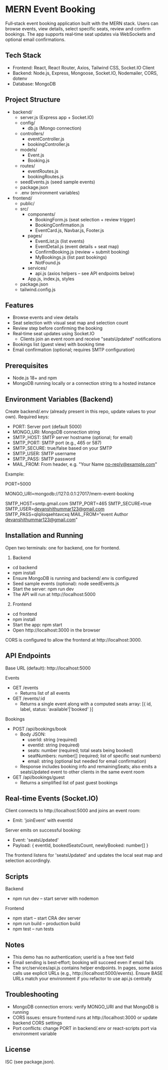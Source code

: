 # MERN Event Booking

Full‑stack event booking application built with the MERN stack. Users can browse events, view details, select specific seats, review and confirm bookings. The app supports real‑time seat updates via WebSockets and optional email confirmations.


## Tech Stack

- Frontend: React, React Router, Axios, Tailwind CSS, Socket.IO Client
- Backend: Node.js, Express, Mongoose, Socket.IO, Nodemailer, CORS, dotenv
- Database: MongoDB


## Project Structure

- backend/
  - server.js (Express app + Socket.IO)
  - config/
    - db.js (Mongo connection)
  - controllers/
    - eventController.js
    - bookingController.js
  - models/
    - Event.js
    - Booking.js
  - routes/
    - eventRoutes.js
    - bookingRoutes.js
  - seedEvents.js (seed sample events)
  - package.json
  - .env (environment variables)
- frontend/
  - public/
  - src/
    - components/
      - BookingForm.js (seat selection + review trigger)
      - BookingConfirmation.js
      - EventCard.js, Navbar.js, Footer.js
    - pages/
      - EventList.js (list events)
      - EventDetail.js (event details + seat map)
      - ConfirmBooking.js (review + submit booking)
      - MyBookings.js (list past bookings)
      - NotFound.js
    - services/
      - api.js (axios helpers – see API endpoints below)
    - App.js, index.js, styles
  - package.json
  - tailwind.config.js


## Features

- Browse events and view details
- Seat selection with visual seat map and selection count
- Review step before confirming the booking
- Real‑time seat updates using Socket.IO
  - Clients join an event room and receive "seatsUpdated" notifications
- Bookings list (guest view) with booking time
- Email confirmation (optional; requires SMTP configuration)


## Prerequisites

- Node.js 18+ and npm
- MongoDB running locally or a connection string to a hosted instance


## Environment Variables (Backend)

Create backend/.env (already present in this repo, update values to your own). Required keys:

- PORT: Server port (default 5000)
- MONGO_URI: MongoDB connection string
- SMTP_HOST: SMTP server hostname (optional; for email)
- SMTP_PORT: SMTP port (e.g., 465 or 587)
- SMTP_SECURE: true/false based on your SMTP
- SMTP_USER: SMTP username
- SMTP_PASS: SMTP password
- MAIL_FROM: From header, e.g. "Your Name <no-reply@example.com>"

Example:

PORT=5000

MONGO_URI=mongodb://127.0.0.1:27017/mern-event-booking

SMTP_HOST=smtp.gmail.com 
SMTP_PORT=465
SMTP_SECURE=true
SMTP_USER=devanshithummar123@gmail.com
SMTP_PASS=qlqiloqaehtavcxq
MAIL_FROM="event Author <devanshithummar123@gmail.com>"



## Installation and Running

Open two terminals: one for backend, one for frontend.

1) Backend
- cd backend
- npm install
- Ensure MongoDB is running and backend/.env is configured
- Seed sample events (optional): node seedEvents.js
- Start the server: npm run dev
- The API will run at http://localhost:5000

2) Frontend
- cd frontend
- npm install
- Start the app: npm start
- Open http://localhost:3000 in the browser

CORS is configured to allow the frontend at http://localhost:3000.


## API Endpoints

Base URL (default): http://localhost:5000

Events
- GET /events
  - Returns list of all events
- GET /events/:id
  - Returns a single event along with a computed seats array: [{ id, label, status: 'available'|'booked' }]

Bookings
- POST /api/bookings/book
  - Body JSON:
    - userId: string (required)
    - eventId: string (required)
    - seats: number (required; total seats being booked)
    - seatNumbers: number[] (required; list of specific seat numbers)
    - email: string (optional but needed for email confirmation)
  - Response includes booking info and remainingSeats; also emits a seatsUpdated event to other clients in the same event room
- GET /api/bookings/guest
  - Returns a simplified list of past guest bookings


## Real‑time Events (Socket.IO)

Client connects to http://localhost:5000 and joins an event room:
- Emit: 'joinEvent' with eventId

Server emits on successful booking:
- Event: 'seatsUpdated'
- Payload: { eventId, bookedSeatsCount, newlyBooked: number[] }

The frontend listens for 'seatsUpdated' and updates the local seat map and selection accordingly.


## Scripts

Backend
- npm run dev – start server with nodemon

Frontend
- npm start – start CRA dev server
- npm run build – production build
- npm test – run tests


## Notes

- This demo has no authentication; userId is a free text field
- Email sending is best‑effort; booking will succeed even if email fails
- The src/services/api.js contains helper endpoints. In pages, some axios calls use explicit URLs (e.g., http://localhost:5000/events). Ensure BASE URLs match your environment if you refactor to use api.js centrally


## Troubleshooting

- MongoDB connection errors: verify MONGO_URI and that MongoDB is running
- CORS issues: ensure frontend runs at http://localhost:3000 or update backend CORS settings
- Port conflicts: change PORT in backend/.env or react-scripts port via environment variable


## License

ISC (see package.json).

